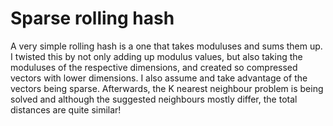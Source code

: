 # Sparse rolling hash

A very simple rolling hash is a one that takes moduluses and sums them up. I twisted this by not only adding up modulus values, but also taking the moduluses of the respective dimensions, and created so compressed vectors with lower dimensions. I also assume and take advantage of the vectors being sparse. Afterwards, the K nearest neighbour problem is being solved and although the suggested neighbours mostly differ, the total distances are quite similar!
